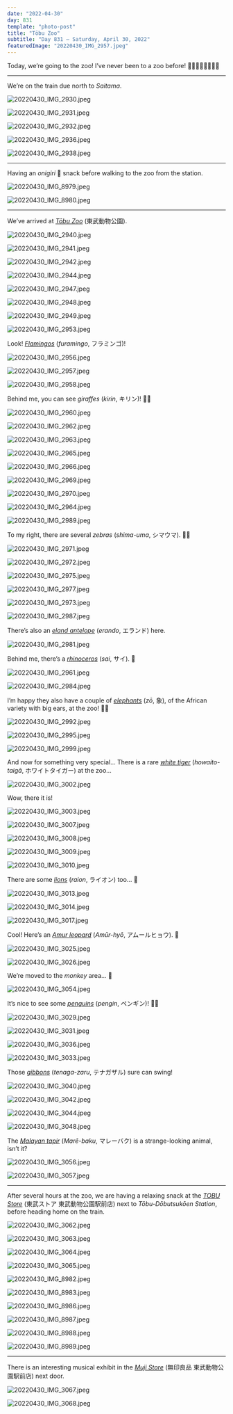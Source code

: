 ```yaml
---
date: "2022-04-30"
day: 831
template: "photo-post"
title: "Tōbu Zoo"
subtitle: "Day 831 – Saturday, April 30, 2022"
featuredImage: "20220430_IMG_2957.jpeg"
---
```


Today, we’re going to the zoo! I’ve never been to a zoo before! 🦁🐻🐯🐒🐘🦒🦓🦏

<hr />

We’re on the train due north to _Saitama_.

![20220430_IMG_2930.jpeg](20220430_IMG_2930.jpeg)

![20220430_IMG_2931.jpeg](20220430_IMG_2931.jpeg)

![20220430_IMG_2932.jpeg](20220430_IMG_2932.jpeg)

![20220430_IMG_2936.jpeg](20220430_IMG_2936.jpeg)

![20220430_IMG_2938.jpeg](20220430_IMG_2938.jpeg)

<hr />

Having an _onigiri_ 🍙 snack before walking to the zoo from the station.

![20220430_IMG_8979.jpeg](20220430_IMG_8979.jpeg)

![20220430_IMG_8980.jpeg](20220430_IMG_8980.jpeg)

<hr />

We’ve arrived at _<a href="https://www.tobuzoo.com/">Tōbu Zoo</a>_ (東武動物公園).

![20220430_IMG_2940.jpeg](20220430_IMG_2940.jpeg)

![20220430_IMG_2941.jpeg](20220430_IMG_2941.jpeg)

![20220430_IMG_2942.jpeg](20220430_IMG_2942.jpeg)

![20220430_IMG_2944.jpeg](20220430_IMG_2944.jpeg)

![20220430_IMG_2947.jpeg](20220430_IMG_2947.jpeg)

![20220430_IMG_2948.jpeg](20220430_IMG_2948.jpeg)

![20220430_IMG_2949.jpeg](20220430_IMG_2949.jpeg)

![20220430_IMG_2953.jpeg](20220430_IMG_2953.jpeg)

Look! _<a href="https://en.wikipedia.org/wiki/Flamingo">Flamingos</a>_ (_furamingo_, フラミンゴ)!

![20220430_IMG_2956.jpeg](20220430_IMG_2956.jpeg)

![20220430_IMG_2957.jpeg](20220430_IMG_2957.jpeg)

![20220430_IMG_2958.jpeg](20220430_IMG_2958.jpeg)

Behind me, you can see _<a hef="https://en.wikipedia.org/wiki/Giraffe">giraffes</a>_ (_kirin_, キリン)! 🦒🦒

![20220430_IMG_2960.jpeg](20220430_IMG_2960.jpeg)

![20220430_IMG_2962.jpeg](20220430_IMG_2962.jpeg)

![20220430_IMG_2963.jpeg](20220430_IMG_2963.jpeg)

![20220430_IMG_2965.jpeg](20220430_IMG_2965.jpeg)

![20220430_IMG_2966.jpeg](20220430_IMG_2966.jpeg)

![20220430_IMG_2969.jpeg](20220430_IMG_2969.jpeg)

![20220430_IMG_2970.jpeg](20220430_IMG_2970.jpeg)

![20220430_IMG_2964.jpeg](20220430_IMG_2964.jpeg)

![20220430_IMG_2989.jpeg](20220430_IMG_2989.jpeg)

To my right, there are several _<a hef="https://en.wikipedia.org/wiki/Zebra">zebras</a>_ (_shima-uma_, シマウマ). 🦓🦓

![20220430_IMG_2971.jpeg](20220430_IMG_2971.jpeg)

![20220430_IMG_2972.jpeg](20220430_IMG_2972.jpeg)

![20220430_IMG_2975.jpeg](20220430_IMG_2975.jpeg)

![20220430_IMG_2977.jpeg](20220430_IMG_2977.jpeg)

![20220430_IMG_2973.jpeg](20220430_IMG_2973.jpeg)

![20220430_IMG_2987.jpeg](20220430_IMG_2987.jpeg)

There’s also an _<a href="https://en.wikipedia.org/wiki/Common_eland">eland antelope</a>_ (_erando_, エランド) here.

![20220430_IMG_2981.jpeg](20220430_IMG_2981.jpeg)

Behind me, there’s a _<a href="https://en.wikipedia.org/wiki/Rhinoceros">rhinoceros</a>_ (_sai_, サイ). 🦏

![20220430_IMG_2961.jpeg](20220430_IMG_2961.jpeg)

![20220430_IMG_2984.jpeg](20220430_IMG_2984.jpeg)

I’m happy they also have a couple of _<a href="https://en.wikipedia.org/wiki/Elephant">elephants</a>_ (_zō_, 象), of the African variety with big ears, at the zoo! 🐘🐘

![20220430_IMG_2992.jpeg](20220430_IMG_2992.jpeg)

![20220430_IMG_2995.jpeg](20220430_IMG_2995.jpeg)

![20220430_IMG_2999.jpeg](20220430_IMG_2999.jpeg)

And now for something very special… There is a rare _<a href="https://en.wikipedia.org/wiki/White_tiger"> white tiger</a>_ (_howaito-taigā_, ホワイトタイガー) at the zoo…

![20220430_IMG_3002.jpeg](20220430_IMG_3002.jpeg)

Wow, there it is!

![20220430_IMG_3003.jpeg](20220430_IMG_3003.jpeg)

![20220430_IMG_3007.jpeg](20220430_IMG_3007.jpeg)

![20220430_IMG_3008.jpeg](20220430_IMG_3008.jpeg)

![20220430_IMG_3009.jpeg](20220430_IMG_3009.jpeg)

![20220430_IMG_3010.jpeg](20220430_IMG_3010.jpeg)

There are some _<a href="https://en.wikipedia.org/wiki/Lion">lions</a>_ (_raion_, ライオン) too… 🦁

![20220430_IMG_3013.jpeg](20220430_IMG_3013.jpeg)

![20220430_IMG_3014.jpeg](20220430_IMG_3014.jpeg)

![20220430_IMG_3017.jpeg](20220430_IMG_3017.jpeg)

Cool! Here’s an _<a href="https://en.wikipedia.org/wiki/Lion">Amur leopard</a>_ (_Amūr-hyō_, アムールヒョウ). 🐆

![20220430_IMG_3025.jpeg](20220430_IMG_3025.jpeg)

![20220430_IMG_3026.jpeg](20220430_IMG_3026.jpeg)

We’re moved to the _monkey_ area… 🐒

![20220430_IMG_3054.jpeg](20220430_IMG_3054.jpeg)

It’s nice to see some _<a href="https://en.wikipedia.org/wiki/Penguin">penguins</a>_ (_pengin_, ペンギン)! 🐧🐧

![20220430_IMG_3029.jpeg](20220430_IMG_3029.jpeg)

![20220430_IMG_3031.jpeg](20220430_IMG_3031.jpeg)

![20220430_IMG_3036.jpeg](20220430_IMG_3036.jpeg)

![20220430_IMG_3033.jpeg](20220430_IMG_3033.jpeg)

Those _<a href="https://en.wikipedia.org/wiki/Gibbon">gibbons</a>_ (_tenaga-zaru_, テナガザル) sure can swing!

![20220430_IMG_3040.jpeg](20220430_IMG_3040.jpeg)

![20220430_IMG_3042.jpeg](20220430_IMG_3042.jpeg)

![20220430_IMG_3044.jpeg](20220430_IMG_3044.jpeg)

![20220430_IMG_3048.jpeg](20220430_IMG_3048.jpeg)

The _<a href="https://en.wikipedia.org/wiki/Malayan_tapir">Malayan tapir</a>_ (_Marē-baku_, マレーバク) is a strange-looking animal, isn’t it?

![20220430_IMG_3056.jpeg](20220430_IMG_3056.jpeg)

![20220430_IMG_3057.jpeg](20220430_IMG_3057.jpeg)

<hr />

After several hours at the zoo, we are having a relaxing snack at the _<a href="https://goo.gl/maps/jKXFqaqy2LJfPdTi8">TOBU Store</a>_ (東武ストア 東武動物公園駅前店) next to _Tōbu-Dōbutsukōen Station_, before heading home on the train.

![20220430_IMG_3062.jpeg](20220430_IMG_3062.jpeg)

![20220430_IMG_3063.jpeg](20220430_IMG_3063.jpeg)

![20220430_IMG_3064.jpeg](20220430_IMG_3064.jpeg)

![20220430_IMG_3065.jpeg](20220430_IMG_3065.jpeg)

![20220430_IMG_8982.jpeg](20220430_IMG_8982.jpeg)

![20220430_IMG_8983.jpeg](20220430_IMG_8983.jpeg)

![20220430_IMG_8986.jpeg](20220430_IMG_8986.jpeg)

![20220430_IMG_8987.jpeg](20220430_IMG_8987.jpeg)

![20220430_IMG_8988.jpeg](20220430_IMG_8988.jpeg)

![20220430_IMG_8989.jpeg](20220430_IMG_8989.jpeg)

<hr />

There is an interesting musical exhibit in the _<a href="https://goo.gl/maps/ujvHBWayrSbAHtsZA">Muji Store</a>_ (無印良品 東武動物公園駅前店) next door.

![20220430_IMG_3067.jpeg](20220430_IMG_3067.jpeg)

![20220430_IMG_3068.jpeg](20220430_IMG_3068.jpeg)
